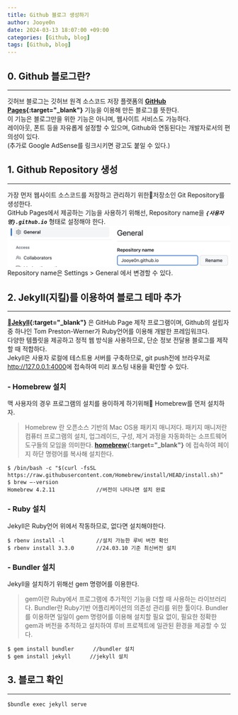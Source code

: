 ```yaml
---
title: Github 블로그 생성하기
author: Jooye0n
date: 2024-03-13 18:07:00 +09:00
categories: [Github, blog]
tags: [Github, blog]
---
```


## 0. Github 블로그란?
---
깃허브 블로그는 깃허브 원격 소스코드 저장 플랫폼의 **[GitHub Pages](https://pages.github.com/){:target="_blank"}** 기능을 이용해 만든 블로그를 뜻한다.   
이 기능은 블로그만을 위한 기능은 아니며, 웹사이트 서비스도 가능하다.  
레이아웃, 폰트 등을 자유롭게 설정할 수 있으며, Github와 연동된다는 개발자로서의 편의성이 있다.  
(추가로 Google AdSense를 링크시키면 광고도 붙일 수 있다.)


## 1. Github Repository 생성
---
가장 먼저 웹사이트 소스코드를 저장하고 관리하기 위한저장소인 Git Repository를 생성한다.  
GitHub Pages에서 제공하는 기능을 사용하기 위해선, Repository name을 ***`{사용자명}.github.io`*** 형태로 설정해야 한다.   
![](/assets/img/2024-03-13-Github-블로그-생성하기/rep-name.png)  
Repository name은 Settings > General 에서 변경할 수 있다.


## 2. Jekyll(지킬)를 이용하여 블로그 테마 추가
---
**[Jekyll](https://jekyllrb-ko.github.io/){:target="_blank"}** 은 GitHub Page 제작 프로그램이며, Github의 설립자 중 하나인 Tom Preston-Werner가 Ruby언어를 이용해 개발한 프레임워크다.   
다양한 템플릿을 제공하고 정적 웹 방식을 사용하므로, 단순 정보 전달용 블로그를 제작할 때 적합하다.   
Jekyll은 사용자 로컬에 테스트용 서버를 구축하므로, git push전에 브라우저로 <http://127.0.0.1:4000>에 접속하여 미리 포스팅 내용을 확인할 수 있다.   

### - Homebrew 설치
맥 사용자의 경우 프로그램의 설치를 용이하게 하기위해 Homebrew를 먼저 설치하자.   
> Homebrew 란 오픈소스 기반의 Mac OS용 패키지 매니저다. 패키지 매니저란 컴퓨터 프로그램의 설치, 업그레이드, 구성, 제거 과정을 자동화하는 소프트웨어 도구들의 모임을 의미한다.
**[homebrew](https://brew.sh/){:target="_blank"}** 에 접속하여 페이지 하단 명령어를 복사해 설치한다.
```shell
$ /bin/bash -c "$(curl -fsSL https://raw.githubusercontent.com/Homebrew/install/HEAD/install.sh)”
$ brew —-version   
Homebrew 4.2.11             //버전이 나타나면 설치 완료   
```

### - Ruby 설치
Jekyll은 Ruby언어 위에서 작동하므로, 없다면 설치해야한다. 
```shell
$ rbenv install -l          //설치 가능한 루비 버전 확인
$ rbenv install 3.3.0       //24.03.10 기준 최신버전 설치
```

### - Bundler 설치
Jekyll을 설치하기 위해선 gem 명령어를 이용한다.
> gem이란 Ruby에서 프로그램에 추가적인 기능을 더할 때 사용하는 라이브러리다.
> Bundler란 Ruby기반 어플리케이션의 의존성 관리를 위한 툴이다. Bundler를 이용하면 일일이 gem 명령어를 이용해 설치할 필요 없이, 필요한 정확한 gem과 버전을 추적하고 설치하여 루비 프로젝트에 일관된 환경을 제공할 수 있다.
```shell
$ gem install bundler      //bundler 설치
$ gem install jekyll      //jekyll 설치
```

## 3. 블로그 확인
---

```shell
$bundle exec jekyll serve
```


